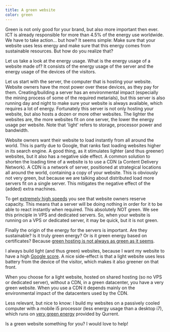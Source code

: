 ```yaml
---
title: A green website
color: green
---
```


Green is not only good for your brand, but also more important then ever. ICT is already responsible for more than 4.5% of the energy use worldwide. We have to take action... but how? It seems simple: Make sure that your website uses less energy and make sure that this energy comes from sustainable resources. But how do you realize that?

Let us take a look at the energy usage. What is the energy usage of a website made of? It consists of the energy usage of the server and the energy usage of the devices of the visitors.

Let us start with the server, the computer that is hosting your website. Website owners have the most power over these devices, as they pay for them. Creating/building a server has an environmental impact (especially the mining process of some of the required metarials), but this server is also running day and night to make sure your website is always available, which requires a lot of energy. Fortunately this server is not only hosting your website, but also hosts a dozen or more other websites. The lighter the websites are, the more websites fit on one server, the lower the energy usage per website. Note that 'light' refers to storage, processor power and bandwidth.

Website owners want their website to load instantly from all around the world. This is partly due to Google, that ranks fast loading websites higher in its search engine. A good thing, as it stimulates lighter (and thus greener) websites, but it also has a negative side effect. A common solution to shorten the loading time of a website is to use a CDN (a Content Delivery Network). A CDN is a network of server, positioned at strategical locations all around the world, containing a copy of your website. This is obviously not very green, but because we are talking about distributed load more servers fit on a single server. This mitigates the negative effect of the (added) extra machines.

To get [extremely high speeds](https://www.usecue.com/blog/websites-that-load-instantly/) you see that website owners reserve capacity. This means that a server will be doing nothing in order for it to be able to react instantly when required. This absolutely NOT green. We see this principle in VPS and dedicated servers. So, when your website is running on a VPS or dedicated server, it may be quick, but it is not green.

Finally the origin of the energy for the servers is important. Are they sustainable? Is it truly green energy? Or is it green energy based on certificates? Because [green hosting is not always as green as it seems](https://www.zaailingen.com/webhost-niet-zo-groen-als-lijkt/).

I always build light (and thus green) websites, because I want my website to have a high [Google score](https://www.usecue.com/blog/google-lighthouse-score/). A nice side-effect is that a light website uses less battery from the device of the visitor, which makes it also greener on that front.

When you choose for a light website, hosted on shared hosting (so no VPS or dedicated server), without a CDN, in a green datacenter, you have a very green website. When you use a CDN it depends mainly on the environmental impact of the datacenters used by the CDN.

Less relevant, but nice to know: I build my websites on a passively cooled computer with a mobile i5 processor (less energy usage than a desktop i7), which runs on [very green energy](https://www.zaailingen.com/grijze-sjoemelstroom-groene-stroom/) provided by Qurrent.

Is a green website something for you? I would love to help!
